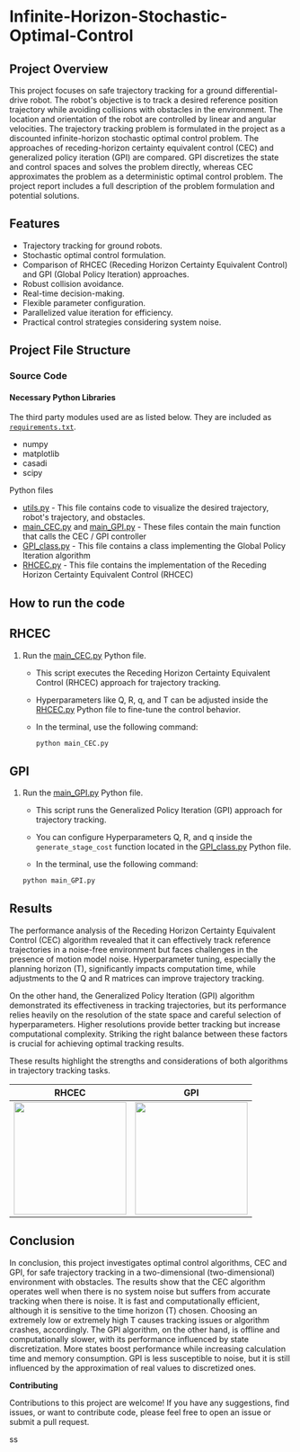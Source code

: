 # Infinite-Horizon-Stochastic-Optimal-Control

## Project Overview

This project focuses on safe trajectory tracking for a ground differential-drive robot. The robot's objective is to track a desired reference position trajectory while avoiding collisions with obstacles in the environment. The location and orientation of the robot are controlled by linear and angular velocities. The trajectory tracking problem is formulated in the project as a discounted infinite-horizon stochastic optimal control problem. The approaches of receding-horizon certainty equivalent control (CEC) and generalized policy iteration (GPI) are compared. GPI discretizes the state and control spaces and solves the problem directly, whereas CEC approximates the problem as a deterministic optimal control problem. The project report includes a full description of the problem formulation and potential solutions.

## Features
- Trajectory tracking for ground robots.
- Stochastic optimal control formulation.
- Comparison of RHCEC (Receding Horizon Certainty Equivalent Control) and GPI (Global Policy Iteration) approaches.
- Robust collision avoidance.
- Real-time decision-making.
- Flexible parameter configuration.
- Parallelized value iteration for efficiency.
- Practical control strategies considering system noise.

## Project File Structure

### Source Code

#### Necessary Python Libraries

The third party modules used are as listed below. They are included as [`requirements.txt`](Code/requirements.txt).

- numpy
- matplotlib
- casadi
- scipy

Python files

- [utils.py](Code/utils.py) - This file contains code to visualize the desired trajectory, robot's trajectory, and obstacles.
- [main_CEC.py](Code/main_CEC.py) and [main_GPI.py](Code/main_GPI.py) - These files contain the main function that calls the CEC / GPI controller 
- [GPI_class.py](Code/GPI_class.py) - This file contains a class implementing the Global Policy Iteration algorithm
- [RHCEC.py](Code/RHCEC.py) - This file contains the implementation of the Receding Horizon Certainty Equivalent Control (RHCEC) 

## How to run the code

## RHCEC

1. Run the [main_CEC.py](Code/main_CEC.py) Python file.
   - This script executes the Receding Horizon Certainty Equivalent Control (RHCEC) approach for trajectory tracking.
   - Hyperparameters like Q, R, q, and T can be adjusted inside the [RHCEC.py](Code/RHCEC.py) Python file to fine-tune the control behavior.

   - In the terminal, use the following command:
     ```bash
     python main_CEC.py
     ```

## GPI

1. Run the [main_GPI.py](Code/main_GPI.py) Python file.
   - This script runs the Generalized Policy Iteration (GPI) approach for trajectory tracking.
   - You can configure Hyperparameters Q, R, and q inside the `generate_stage_cost` function located in the [GPI_class.py](Code/GPI_class.py) Python file.

   - In the terminal, use the following command:
    ```bash
    python main_GPI.py
    ```

## Results

The performance analysis of the Receding Horizon Certainty Equivalent Control (CEC) algorithm revealed that it can effectively track reference trajectories in a noise-free environment but faces challenges in the presence of motion model noise. Hyperparameter tuning, especially the planning horizon (T), significantly impacts computation time, while adjustments to the Q and R matrices can improve trajectory tracking.

On the other hand, the Generalized Policy Iteration (GPI) algorithm demonstrated its effectiveness in tracking trajectories, but its performance relies heavily on the resolution of the state space and careful selection of hyperparameters. Higher resolutions provide better tracking but increase computational complexity. Striking the right balance between these factors is crucial for achieving optimal tracking results.

These results highlight the strengths and considerations of both algorithms in trajectory tracking tasks.


|RHCEC|GPI|
|---|---|
|<img src="./Results/C10.png" height="200">|<img src="./Results/C1_GPI.png" height="200">|


## Conclusion

In conclusion, this project investigates optimal control algorithms, CEC and GPI, for safe trajectory tracking in a two-dimensional (two-dimensional) environment with obstacles. The results show that the CEC algorithm operates well when there is no system noise but suffers from accurate tracking when there is noise. It is fast and computationally efficient, although it is sensitive to the time horizon (T) chosen. Choosing an extremely low or extremely high T causes tracking issues or algorithm crashes, accordingly. The GPI algorithm, on the other hand, is offline and computationally slower, with its performance influenced by state discretization. More states boost performance while increasing calculation time and memory consumption. GPI is less susceptible to noise, but it is still influenced by the approximation of real values to discretized ones.

**Contributing**

Contributions to this project are welcome! If you have any suggestions, find issues, or want to contribute code, please feel free to open an issue or submit a pull request.

ss

